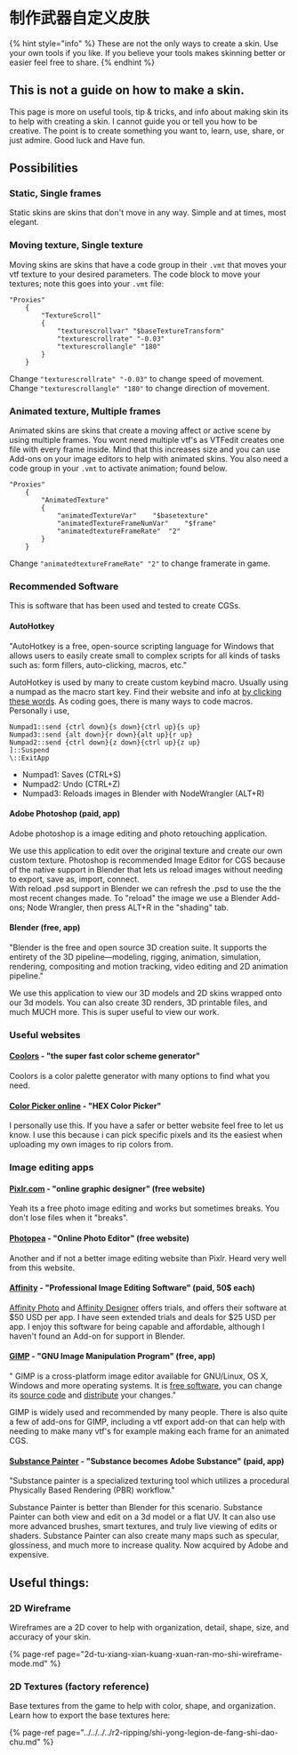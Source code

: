 # 制作武器自定义皮肤



{% hint style="info" %}
These are not the only ways to create a skin. Use your own tools if you like. If you believe your tools makes skinning better or easier feel free to share.
{% endhint %}

## This is not a guide on how to make a skin. 

This page is more on useful tools, tip & tricks, and info about making skin its to help with creating a skin. I cannot guide you or tell you how to be creative. The point is to create something you want to, learn, use, share, or just admire. Good luck and Have fun.

## Possibilities

### Static, Single frames

Static skins are skins that don't move in any way. Simple and at times, most elegant.

### Moving texture, Single texture

Moving skins are skins that have a code group in their `.vmt` that moves your vtf texture to your desired parameters. The code block to move your textures; note this goes into your `.vmt` file:

```text
"Proxies"
    {
        "TextureScroll"
        {
            "texturescrollvar" "$baseTextureTransform"
            "texturescrollrate" "-0.03"
            "texturescrollangle" "180"
        }
    }
```

Change `"texturescrollrate" "-0.03"` to change speed of movement.   
Change `"texturescrollangle" "180"` to change direction of  movement.

### Animated texture, Multiple frames

Animated skins are skins that create a moving affect or active scene by using multiple frames. You wont need multiple vtf's as VTFedit creates one file with every frame inside. Mind that this increases size and you can use Add-ons on your image editors to help with animated skins. You also need a code group in your `.vmt` to activate animation; found below.

```text
"Proxies"
    {
        "AnimatedTexture"
        {
            "animatedTextureVar"	"$basetexture"
			"animatedTextureFrameNumVar"	"$frame"
			"animatedtextureFrameRate"	"2"
        }
    }
```

Change `"animatedtextureFrameRate" "2"` to change framerate in game.

### Recommended Software

This is software that has been used and tested to create CGSs. 

#### AutoHotkey

"AutoHotkey is a free, open-source scripting language for Windows that allows users to easily create small to complex scripts for all kinds of tasks such as: form fillers, auto-clicking, macros, etc."

AutoHotkey is used by many to create custom keybind macro. Usually using a numpad as the macro start key. Find their website and info at [by clicking these words](https://www.autohotkey.com/). As coding goes, there is many ways to code macros. Personally i use,

```text
Numpad1::send {ctrl down}{s down}{ctrl up}{s up}
Numpad3::send {alt down}{r down}{alt up}{r up}
Numpad2::send {ctrl down}{z down}{ctrl up}{z up}
]::Suspend
\::ExitApp
```

* Numpad1: Saves \(CTRL+S\)
* Numpad2: Undo \(CTRL+Z\)
* Numpad3: Reloads images in Blender with NodeWrangler \(ALT+R\)  

#### Adobe Photoshop \(paid, app\)

Adobe photoshop is a image editing and photo retouching application.

We use this application to edit over the original texture and create our own custom texture. Photoshop is recommended Image Editor for CGS because of the native support in Blender that lets us reload images without needing to export, save as, import, connect.   
With reload .psd support in Blender we can refresh the .psd to use the the most recent changes made. To "reload" the image we use a Blender Add-ons; Node Wrangler, then press ALT+R in the "shading" tab. 

#### Blender \(free, app\)

"Blender is the free and open source 3D creation suite. It supports the entirety of the 3D pipeline—modeling, rigging, animation, simulation, rendering, compositing and motion tracking, video editing and 2D animation pipeline."

We use this application to view our 3D models and 2D skins wrapped onto our 3d models. You can also create 3D renders, 3D printable files, and much MUCH more. This is super useful to view our work.

### Useful websites

#### [Coolors](https://coolors.co/) - "the super fast color scheme generator"

Coolors is a color palette generator with many options to find what you need.

#### [Color Picker online](https://imagecolorpicker.com/) - "HEX Color Picker"

I personally use this. If you have a safer or better website feel free to let us know. I use this because i can pick specific pixels and its the easiest when uploading my own images to rip colors from.

### Image editing apps

#### [Pixlr.com](https://pixlr.com/) - "online graphic designer" \(free website\)

Yeah its a free photo image editing and works but sometimes breaks. You don't lose files when it "breaks".

#### [Photopea](https://www.photopea.com/) - "Online Photo Editor" \(free website\)

Another and if not a better image editing website than Pixlr. Heard very well from this website. 

#### [Affinity](https://affinity.serif.com/en-us/) - "Professional Image Editing Software" \(paid, 50$ each\)

[Affinity Photo](https://affinity.serif.com/en-us/photo/) and [Affinity Designer](https://affinity.serif.com/en-us/designer/) offers trials, and offers their software at $50 USD per app. I have seen extended trials and deals for $25 USD per app. I enjoy this software for being capable  and affordable, although I haven't found an Add-on for support in Blender. 

#### [GIMP](https://www.gimp.org/) - "GNU Image Manipulation Program" \(free, app\)

" GIMP is a cross-platform image editor available for GNU/Linux, OS X, Windows and more operating systems. It is [free software](https://www.gnu.org/philosophy/free-sw.html), you can change its [source code](https://git.gnome.org/browse/gimp) and [distribute](https://www.gnu.org/licenses/quick-guide-gplv3.en.html) your changes."

GIMP is widely used and recommended by many people. There is also quite a few of add-ons for GIMP, including a vtf export add-on that can help with needing to make many vtf's for example making each frame for an animated CGS.

#### [Substance Painter](https://www.substance3d.com/) - "Substance becomes Adobe Substance" \(paid, app\)

 "Substance painter is a specialized texturing tool which utilizes a procedural Physically Based Rendering \(PBR\) workflow."

Substance Painter is better than Blender for this scenario. Substance Painter can both view and edit on a 3d model or a flat UV. It can also use more advanced brushes, smart textures, and truly live viewing of edits or shaders. Substance Painter can also create many maps such as specular, glossiness, and much more to increase quality. Now acquired by Adobe and expensive.

## Useful things:

### 2D Wireframe

Wireframes are a 2D cover to help with organization, detail, shape, size, and accuracy of your skin.

{% page-ref page="2d-tu-xiang-xian-kuang-xuan-ran-mo-shi-wireframe-mode.md" %}

### 2D Textures \(factory reference\)

Base textures from the game to help with color, shape, and organization. Learn how to export the base textures here:

{% page-ref page="../../../../r2-ripping/shi-yong-legion-de-fang-shi-dao-chu.md" %}

